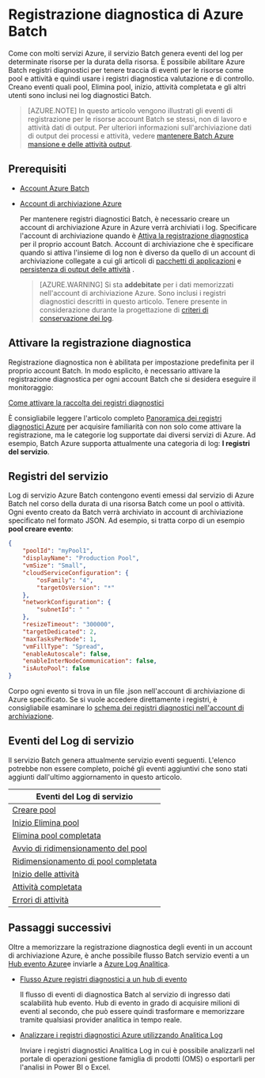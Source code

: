 <properties
   pageTitle="La registrazione diagnostica Batch Azure | Microsoft Azure"
   description="Registrare e analizzare eventi del log diagnostici per le risorse account Azure Batch come pool e attività."
   services="batch"
   documentationCenter=""
   authors="mmacy"
   manager="timlt"
   editor=""/>

<tags
   ms.service="batch"
   ms.devlang="na"
   ms.topic="article"
   ms.tgt_pltfrm="multiple"
   ms.workload="big-compute"
   ms.date="10/12/2016"
   ms.author="marsma"/>

# <a name="azure-batch-diagnostic-logging"></a>Registrazione diagnostica di Azure Batch

Come con molti servizi Azure, il servizio Batch genera eventi del log per determinate risorse per la durata della risorsa. È possibile abilitare Azure Batch registri diagnostici per tenere traccia di eventi per le risorse come pool e attività e quindi usare i registri diagnostica valutazione e di controllo. Creano eventi quali pool, Elimina pool, inizio, attività completata e gli altri utenti sono inclusi nei log diagnostici Batch.

>[AZURE.NOTE] In questo articolo vengono illustrati gli eventi di registrazione per le risorse account Batch se stessi, non di lavoro e attività dati di output. Per ulteriori informazioni sull'archiviazione dati di output dei processi e attività, vedere [mantenere Batch Azure mansione e delle attività output](batch-task-output.md).

## <a name="prerequisites"></a>Prerequisiti

* [Account Azure Batch](batch-account-create-portal.md)

* [Account di archiviazione Azure](../storage/storage-create-storage-account.md#create-a-storage-account)

  Per mantenere registri diagnostici Batch, è necessario creare un account di archiviazione Azure in Azure verrà archiviati i log. Specificare l'account di archiviazione quando è [Attiva la registrazione diagnostica](#enable-diagnostic-logging) per il proprio account Batch. Account di archiviazione che è specificare quando si attiva l'insieme di log non è diverso da quello di un account di archiviazione collegate a cui gli articoli di [pacchetti di applicazioni](batch-application-packages.md) e [persistenza di output delle attività](batch-task-output.md) .

  >[AZURE.WARNING] Si sta **addebitate** per i dati memorizzati nell'account di archiviazione Azure. Sono inclusi i registri diagnostici descritti in questo articolo. Tenere presente in considerazione durante la progettazione di [criteri di conservazione dei log](../monitoring-and-diagnostics/monitoring-archive-diagnostic-logs.md).

## <a name="enable-diagnostic-logging"></a>Attivare la registrazione diagnostica

Registrazione diagnostica non è abilitata per impostazione predefinita per il proprio account Batch. In modo esplicito, è necessario attivare la registrazione diagnostica per ogni account Batch che si desidera eseguire il monitoraggio:

[Come attivare la raccolta dei registri diagnostici](../monitoring-and-diagnostics/monitoring-overview-of-diagnostic-logs.md#how-to-enable-collection-of-diagnostic-logs)

È consigliabile leggere l'articolo completo [Panoramica dei registri diagnostici Azure](../monitoring-and-diagnostics/monitoring-overview-of-diagnostic-logs.md) per acquisire familiarità con non solo come attivare la registrazione, ma le categorie log supportate dai diversi servizi di Azure. Ad esempio, Batch Azure supporta attualmente una categoria di log: **I registri del servizio**.

## <a name="service-logs"></a>Registri del servizio

Log di servizio Azure Batch contengono eventi emessi dal servizio di Azure Batch nel corso della durata di una risorsa Batch come un pool o attività. Ogni evento creato da Batch verrà archiviato in account di archiviazione specificato nel formato JSON. Ad esempio, si tratta corpo di un esempio **pool creare evento**:

```json
{
    "poolId": "myPool1",
    "displayName": "Production Pool",
    "vmSize": "Small",
    "cloudServiceConfiguration": {
        "osFamily": "4",
        "targetOsVersion": "*"
    },
    "networkConfiguration": {
        "subnetId": " "
    },
    "resizeTimeout": "300000",
    "targetDedicated": 2,
    "maxTasksPerNode": 1,
    "vmFillType": "Spread",
    "enableAutoscale": false,
    "enableInterNodeCommunication": false,
    "isAutoPool": false
}
```

Corpo ogni evento si trova in un file .json nell'account di archiviazione di Azure specificato. Se si vuole accedere direttamente i registri, è consigliabile esaminare lo [schema dei registri diagnostici nell'account di archiviazione](../monitoring-and-diagnostics/monitoring-archive-diagnostic-logs.md#schema-of-diagnostic-logs-in-the-storage-account).

## <a name="service-log-events"></a>Eventi del Log di servizio

Il servizio Batch genera attualmente servizio eventi seguenti. L'elenco potrebbe non essere completo, poiché gli eventi aggiuntivi che sono stati aggiunti dall'ultimo aggiornamento in questo articolo.

| **Eventi del Log di servizio** |
| ------------------ |
| [Creare pool][pool_create] |
| [Inizio Elimina pool][pool_delete_start] |
| [Elimina pool completata][pool_delete_complete] |
| [Avvio di ridimensionamento del pool][pool_resize_start] |
| [Ridimensionamento di pool completata][pool_resize_complete] |
| [Inizio delle attività][task_start] |
| [Attività completata][task_complete] |
| [Errori di attività][task_fail] |

## <a name="next-steps"></a>Passaggi successivi

Oltre a memorizzare la registrazione diagnostica degli eventi in un account di archiviazione Azure, è anche possibile flusso Batch servizio eventi a un [Hub evento Azure](../event-hubs/event-hubs-what-is-event-hubs.md)e inviarle a [Azure Log Analitica](../log-analytics/log-analytics-overview.md).

* [Flusso Azure registri diagnostici a un hub di evento](../monitoring-and-diagnostics/monitoring-stream-diagnostic-logs-to-event-hubs.md)

  Il flusso di eventi di diagnostica Batch al servizio di ingresso dati scalabilità hub evento. Hub di evento in grado di acquisire milioni di eventi al secondo, che può essere quindi trasformare e memorizzare tramite qualsiasi provider analitica in tempo reale.

* [Analizzare i registri diagnostici Azure utilizzando Analitica Log](../log-analytics/log-analytics-azure-storage-json.md)

  Inviare i registri diagnostici Analitica Log in cui è possibile analizzarli nel portale di operazioni gestione famiglia di prodotti (OMS) o esportarli per l'analisi in Power BI o Excel.

[pool_create]: https://msdn.microsoft.com/library/azure/mt743615.aspx
[pool_delete_start]: https://msdn.microsoft.com/library/azure/mt743610.aspx
[pool_delete_complete]: https://msdn.microsoft.com/library/azure/mt743618.aspx
[pool_resize_start]: https://msdn.microsoft.com/library/azure/mt743609.aspx
[pool_resize_complete]: https://msdn.microsoft.com/library/azure/mt743608.aspx
[task_start]: https://msdn.microsoft.com/library/azure/mt743616.aspx
[task_complete]: https://msdn.microsoft.com/library/azure/mt743612.aspx
[task_fail]: https://msdn.microsoft.com/library/azure/mt743607.aspx
